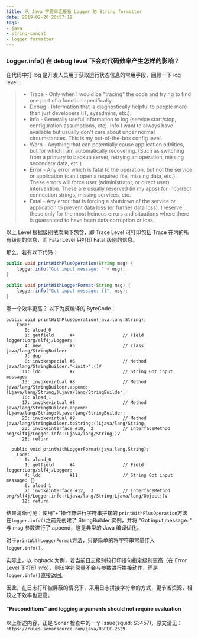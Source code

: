 ```yaml
---
title: 从 Java 字符串连接看 Logger 的 String formatter
date: 2019-02-20 20:57:19
tags: 
- java
- string-concat 
- logger formatter
---
```


### Logger.info() 在 debug level 下会对代码效率产生怎样的影响？
在代码中打 log 是开发人员用于获取运行状态信息的常用手段，回顾一下 log level：
>- Trace - Only when I would be "tracing" the code and trying to find one part of a function specifically.
>- Debug - Information that is diagnostically helpful to people more than just developers (IT, sysadmins, etc.).
>- Info - Generally useful information to log (service start/stop, configuration assumptions, etc). Info I want to always have available but usually don't care about under normal circumstances. This is my out-of-the-box config level.
>- Warn - Anything that can potentially cause application oddities, but for which I am automatically recovering. (Such as switching from a primary to backup server, retrying an operation, missing secondary data, etc.)
>- Error - Any error which is fatal to the operation, but not the service or application (can't open a required file, missing data, etc.). These errors will force user (administrator, or direct user) intervention. These are usually reserved (in my apps) for incorrect connection strings, missing services, etc.
>- Fatal - Any error that is forcing a shutdown of the service or application to prevent data loss (or further data loss). I reserve these only for the most heinous errors and situations where there is guaranteed to have been data corruption or loss.

以上 Level 根据级别依次向下包含，即 Trace Level 可打印包括 Trace 在内的所有级别的信息，而 Fatal Level 只打印 Fatal 级别的信息。

那么，若有以下代码：
``` java
public void printWithPlusOperation(String msg) {
    logger.info("Got input message: " + msg);
}

public void printWithLoggerFormat(String msg) {
    logger.info("Got input message: {}", msg);
}
```

哪一个效率更高？
以下为反编译的 ByteCode：
```
public void printWithPlusOperation(java.lang.String);
    Code:
       0: aload_0
       1: getfield      #4                  // Field logger:Lorg/slf4j/Logger;
       4: new           #5                  // class java/lang/StringBuilder
       7: dup
       8: invokespecial #6                  // Method java/lang/StringBuilder."<init>":()V
      11: ldc           #7                  // String Got input message:
      13: invokevirtual #8                  // Method java/lang/StringBuilder.append:(Ljava/lang/String;)Ljava/lang/StringBuilder;
      16: aload_1
      17: invokevirtual #8                  // Method java/lang/StringBuilder.append:(Ljava/lang/String;)Ljava/lang/StringBuilder;
      20: invokevirtual #9                  // Method java/lang/StringBuilder.toString:()Ljava/lang/String;
      23: invokeinterface #10,  2           // InterfaceMethod org/slf4j/Logger.info:(Ljava/lang/String;)V
      28: return

  public void printWithLoggerFormat(java.lang.String);
    Code:
       0: aload_0
       1: getfield      #4                  // Field logger:Lorg/slf4j/Logger;
       4: ldc           #11                 // String Got input message: {}
       6: aload_1
       7: invokeinterface #12,  3           // InterfaceMethod org/slf4j/Logger.info:(Ljava/lang/String;Ljava/lang/Object;)V
      12: return
```
结果清晰可见：使用“+”操作符进行字符串拼接的 `printWithPlusOperation`方法在`logger.info()`之前先创建了 StringBuilder 实例，并将 "Got input message: " 与 msg 参数进行了 append，这是典型的 Java 编译优化。

对于`printWithLoggerFormat`方法，只是简单的将字符串常量传入`logger.info()`。

实际上，以 logback 为例，若当前日志级别较打印语句指定级别更高（在 Error Level 下打印 Info），则该字符常量不会与参数进行拼接动作，而是 `logger.info()`直接返回。

因此，在日志打印被屏蔽的情况下，采用日志拼接字符串的方式，更节省资源，相较之下效率也更高。

#### "Preconditions" and logging arguments should not require evaluation

以上所述内容，正是 Sonar 检查中的一个 issue(squid: S3457)，原文请见：`https://rules.sonarsource.com/java/RSPEC-2629`
